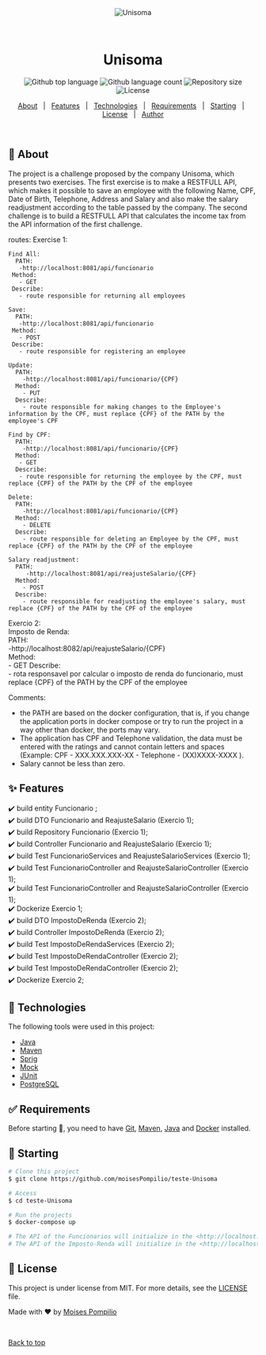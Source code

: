 <div align="center" id="top"> 
  <img src="https://i.ytimg.com/vi/m_l-8lEjYk8/maxresdefault.jpg" alt="Unisoma" />

  &#xa0;

  <!-- <a href="https://unisoma.netlify.app">Demo</a> -->
</div>

<h1 align="center">Unisoma</h1>

<p align="center">
  <img alt="Github top language" src="https://img.shields.io/github/languages/top/moisesPompilio/teste-Unisoma?color=56BEB8">

  <img alt="Github language count" src="https://img.shields.io/github/languages/count/moisesPompilio/teste-Unisoma?color=56BEB8">

  <img alt="Repository size" src="https://img.shields.io/github/repo-size/moisesPompilio/teste-Unisoma?color=56BEB8">

  <img alt="License" src="https://img.shields.io/github/license/moisesPompilio/teste-Unisoma?color=56BEB8">

  <!-- <img alt="Github issues" src="https://img.shields.io/github/issues/moisesPompilio/teste-Unisoma?color=56BEB8" /> -->

  <!-- <img alt="Github forks" src="https://img.shields.io/github/forks/moisesPompilio/teste-Unisoma?color=56BEB8" /> -->

  <!-- <img alt="Github stars" src="https://img.shields.io/github/stars/moisesPompilio/teste-Unisoma?color=56BEB8" /> -->
</p>

<!-- Status -->

<!-- <h4 align="center"> 
	🚧  Unisoma 🚀 Under construction...  🚧
</h4> 

<hr> -->

<p align="center">
  <a href="#dart-about">About</a> &#xa0; | &#xa0; 
  <a href="#sparkles-features">Features</a> &#xa0; | &#xa0;
  <a href="#rocket-technologies">Technologies</a> &#xa0; | &#xa0;
  <a href="#white_check_mark-requirements">Requirements</a> &#xa0; | &#xa0;
  <a href="#checkered_flag-starting">Starting</a> &#xa0; | &#xa0;
  <a href="#memo-license">License</a> &#xa0; | &#xa0;
  <a href="https://github.com/moisesPompilio" target="_blank">Author</a>
</p>

<br>

## :dart: About ##

The project is a challenge proposed by the company Unisoma, which presents two exercises. The first exercise is to make a RESTFULL API, which makes it possible to save an employee with the following Name, CPF, Date of Birth, Telephone, Address and Salary and also make the salary readjustment according to the table passed by the company. The second challenge is to build a RESTFULL API that calculates the income tax from the API information of the first challenge.

routes:
  Exercise 1:

    Find All:
      PATH:
       -http://localhost:8081/api/funcionario
     Method:
       - GET
     Describe:
       - route responsible for returning all employees

    Save:
      PATH:
       -http://localhost:8081/api/funcionario
     Method:
       - POST
     Describe:
       - route responsible for registering an employee

    Update:
      PATH:
        -http://localhost:8081/api/funcionario/{CPF}
      Method:
        - PUT
      Describe:
        - route responsible for making changes to the Employee's information by the CPF, must replace {CPF} of the PATH by the employee's CPF

    Find by CPF:
      PATH:
        -http://localhost:8081/api/funcionario/{CPF}
      Method:
       - GET
      Describe:
       - route responsible for returning the employee by the CPF, must replace {CPF} of the PATH by the CPF of the employee

    Delete:
      PATH:
        -http://localhost:8081/api/funcionario/{CPF}
      Method:
        - DELETE
      Describe:
        - route responsible for deleting an Employee by the CPF, must replace {CPF} of the PATH by the CPF of the employee

    Salary readjustment:
      PATH:
         -http://localhost:8081/api/reajusteSalario/{CPF}
      Method:
        - POST
      Describe:
        - route responsible for readjusting the employee's salary, must replace {CPF} of the PATH by the CPF of the employee

  Exercio 2:\
    Imposto de Renda:\
      PATH:\
         -http://localhost:8082/api/reajusteSalario/{CPF}\
      Method:\
        - GET
      Describe:\
        - rota responsavel por calcular o imposto de renda do funcionario, must replace {CPF} of the PATH by the CPF of the employee


Comments:
- the PATH are based on the docker configuration, that is, if you change the application ports in docker compose or try to run the project in a way other than docker, the ports may vary.
- The application has CPF and Telephone validation, the data must be entered with the ratings and cannot contain letters and spaces (Example: CPF - XXX.XXX.XXX-XX -  Telephone - (XX)XXXX-XXXX ).
- Salary cannot be less than zero.


## :sparkles: Features ##

:heavy_check_mark: build  entity Funcionario ;\
:heavy_check_mark: build  DTO Funcionario and ReajusteSalario (Exercio 1);\
:heavy_check_mark: build  Repository Funcionario (Exercio 1);\
:heavy_check_mark: build  Controller Funcionario and ReajusteSalario (Exercio 1);\
:heavy_check_mark: build  Test FuncionarioServices and ReajusteSalarioServices (Exercio 1);\
:heavy_check_mark: build  Test FuncionarioController and ReajusteSalarioController (Exercio 1);\
:heavy_check_mark: build  Test FuncionarioController and ReajusteSalarioController (Exercio 1);\
:heavy_check_mark: Dockerize  Exercio 1;\
:heavy_check_mark: build  DTO ImpostoDeRenda (Exercio 2);\
:heavy_check_mark: build  Controller ImpostoDeRenda (Exercio 2);\
:heavy_check_mark: build  Test ImpostoDeRendaServices (Exercio 2);\
:heavy_check_mark: build  Test ImpostoDeRendaController (Exercio 2);\
:heavy_check_mark: build  Test ImpostoDeRendaController (Exercio 2);\
:heavy_check_mark: Dockerize  Exercio 2;


## :rocket: Technologies ##

The following tools were used in this project:

- [Java](https://www.java.com/)
- [Maven](https://maven.apache.org/)
- [Sprig](https://spring.io/)
- [Mock](https://site.mockito.org/)
- [JUnit](https://junit.org/)
- [PostgreSQL](https://www.postgresql.org/)

## :white_check_mark: Requirements ##

Before starting :checkered_flag:, you need to have [Git](https://git-scm.com), [Maven](https://maven.apache.org/), [Java](https://www.java.com/) and [Docker](https://www.docker.com/) installed.

## :checkered_flag: Starting ##

```bash
# Clone this project
$ git clone https://github.com/moisesPompilio/teste-Unisoma

# Access
$ cd teste-Unisoma

# Run the projects
$ docker-compose up

# The API of the Funcionarios will initialize in the <http://localhost:8081>
# The API of the Imposto-Renda will initialize in the <http://localhost:8082>
```

## :memo: License ##

This project is under license from MIT. For more details, see the [LICENSE](LICENSE.md) file.


Made with :heart: by <a href="https://github.com/moisesPompilio" target="_blank">Moises Pompilio</a>

&#xa0;

<a href="#top">Back to top</a>
